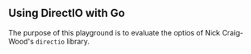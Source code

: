 ## Using DirectIO with Go

The purpose of this playground is to evaluate the optios of Nick Craig-Wood's `directio` library.

